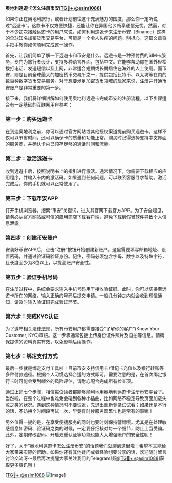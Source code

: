 **奥地利遠遊卡怎么注册币安[[TG💪+ @esim1088](https://t.me/s/esim1088)]**

如果你正在奥地利旅行，或者计划前往这个充满魅力的国度，那么你一定听说过“远遊卡”。这款卡不仅方便快捷，还能让你在异国他乡畅享通信无忧。然而，对于不少初次接触远遊卡的用户来说，如何利用这张卡来注册币安（Binance）这样的全球知名加密货币交易平台，可能是一个令人头疼的问题。别担心，这篇文章将手把手教你如何顺利完成这一操作。

首先，让我们简单了解一下远遊卡和币安是什么。远遊卡是一种预付费的SIM卡服务，专门为旅行者设计，支持多种语言界面，包括中文。它能够帮助你在国外轻松拨打电话、发送短信以及上网，非常适合短期或长期居住在海外的人士使用。而币安，则是目前全球最大的加密货币交易所之一，提供包括比特币、以太坊等在内的数百种数字货币交易服务。对于想要涉足加密货币领域的玩家来说，注册并开通币安账户是非常重要的第一步。

接下来，我们将详细讲解如何使用奥地利远遊卡完成币安的注册流程。以下步骤适合有一定基础的互联网用户参考：

### 第一步：购买远遊卡
在到达奥地利之前，你可以通过官方网站或其他授权渠道提前购买远遊卡。这样不仅可以节省时间，还可以确保卡的质量和功能正常。购买时记得选择支持中文界面的服务商，并确认卡内已预存足够的通话时间和流量。

### 第二步：激活远遊卡
收到远遊卡后，按照说明书上的指引进行激活。通常情况下，你需要下载相应的应用程序，并输入卡内的激活码。如果遇到任何问题，可以联系客服寻求帮助。激活完成后，你的手机就可以正常使用了。

### 第三步：下载币安APP
打开手机浏览器，搜索“币安”关键词，进入其官网下载官方APP。为了安全起见，请务必从官方网站或可信的应用商店下载客户端，避免下载到假冒软件导致个人信息泄露。

### 第四步：创建币安账户
安装好币安APP后，点击“注册”按钮开始创建新账户。这里需要填写邮箱地址、设置密码，并通过验证码验证身份。记住，密码必须包含字母、数字以及特殊字符，且长度至少为8位以上，以提高账户安全性。

### 第五步：验证手机号码
在注册过程中，系统会要求输入手机号码用于接收验证码。此时，你可以切换至远遊卡所在的网络，输入正确的号码后提交申请。一般几分钟之内就会收到短信通知，请及时输入验证码完成验证环节。

### 第六步：完成KYC认证
为了遵守相关法律法规，所有币安用户都需要接受“了解你的客户”(Know Your Customer, KYC)审核。这一步骤通常包括上传身份证件照片及自拍等信息。请确保提供的资料真实有效，以免影响后续操作。

### 第七步：绑定支付方式
最后一步就是绑定支付工具啦！目前币安支持信用卡/借记卡充值以及银行转账等多种付款途径。根据个人习惯选择合适的方式即可。需要注意的是，在首次绑定银行卡时可能会受到额外的风险评估，请耐心配合完成所有检查项。

通过上述七个步骤，相信每位读者都能够顺利地用奥地利远遊卡注册币安平台了。当然啦，在整个过程中也难免会碰到各种小插曲，比如网络不稳定导致页面加载失败之类的状况。遇到这种情况时不要慌张，先退出重新登录试试看；如果还是不行的话，不妨换个时间段再试一次，毕竟有时候服务器繁忙也是常有的事嘛！

另外值得一提的是，在享受便捷服务的同时也要时刻保持警惕哦。尤其是在处理敏感信息如密码、验证码之类的时候，一定要仔细核对每一个细节，防止上当受骗。此外，定期修改密码、开启双重认证等功能也能大大增强账户的安全性呢！

好了，关于“奥地利遠遊卡怎么注册币安”的话题我们就聊到这里啦！希望本文能给大家带来实际的帮助。如果你还有其他疑问或者经验想要分享的话，欢迎随时留言讨论交流呀～最后再次提醒大家关注我们的Telegram频道[[TG💪+ @esim1088](https://t.me/s/esim1088)]获取更多资讯哦！

[[TG💪+ @esim1088](https://t.me/s/esim1088) ![Image](https://i.postimg.cc/4NQfJmqS/Snipaste-2025-05-13-00-14-12.png)]